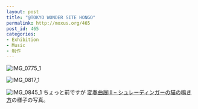 ```yaml
---
layout: post
title: "@TOKYO WONDER SITE HONGO"
permalink: http://moxus.org/465
post_id: 465
categories: 
- Exhibition
- Music
- 制作
---
```


![IMG_0775_1](http://moxuse.org/wordpress/wp-content/uploads/2009/12/IMG_0775_1.jpg)

![IMG_0817_1](http://moxuse.org/wordpress/wp-content/uploads/2009/12/IMG_0817_1.jpg)

![IMG_0845_1](http://moxuse.org/wordpress/wp-content/uploads/2009/12/IMG_0845_1.jpg)
ちょっと前ですが
[変奏曲展Ⅲ – シュレーディンガーの猫の鳴き方](http://moxuse.org/?p=350)の様子の写真。